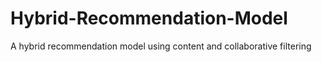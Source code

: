 # Hybrid-Recommendation-Model
A hybrid recommendation model using content and collaborative filtering 
